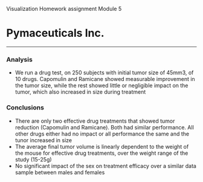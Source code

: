 Visualization Homework assignment 
Module 5

# Pymaceuticals Inc.
---

### Analysis
- We run a drug test, on 250 subjects with initial tumor size of 45mm3, of 10 drugs. Capomulin and Ramicane showed measurable improvement in the tumor size, while the rest showed little or negligible impact on the tumor, which also increased in size during treatment
### Conclusions
- There are only two effective drug treatments that showed tumor reduction (Capomulin and Ramicane). Both had similar performance. All other drugs either had no impact or all performance the same and the tunor increased in size
- The average final tumor volume is linearly dependent to the weight of the mouse for effective drug treatments, over the weight range of the study (15-25g)
- No significant impact of the sex on treatment efficacy over a similar data sample between males and females